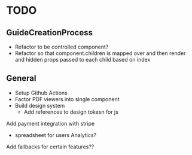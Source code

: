 # TODO

## GuideCreationProcess

- Refactor to be controlled component?
- Refactor so that component.children is mapped over and then render and hidden props passed to each child based on index

## General

- Setup Github Actions
- Factor PDF viewers into single component
- Build design system
  - Add references to design tokesn for js

Add payment integration with stripe
- spreadsheet for users
Analytics?

Add fallbacks for certain features??
